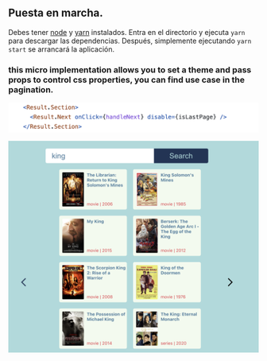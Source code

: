 ## Puesta en marcha.

Debes tener [node](https://nodejs.org/es/) y [yarn](https://yarnpkg.com/) instalados.
Entra en el directorio y ejecuta `yarn` para descargar las dependencias.
Después, simplemente ejecutando `yarn start` se arrancará la aplicación.


### this micro implementation allows you to set a theme and pass props to control css properties, you can find use case in the pagination.

![Styles](./docs/img/styled.png)

![Preview](./docs/img/preview.png)


